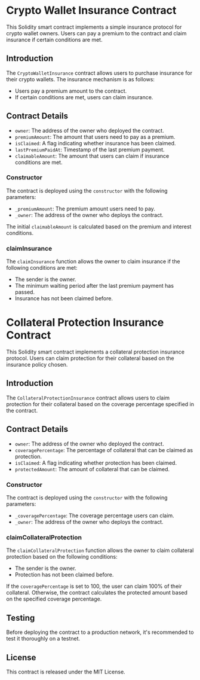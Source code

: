 # Crypto Wallet Insurance Contract

This Solidity smart contract implements a simple insurance protocol for crypto wallet owners. Users can pay a premium to the contract and claim insurance if certain conditions are met.

## Introduction

The `CryptoWalletInsurance` contract allows users to purchase insurance for their crypto wallets. The insurance mechanism is as follows:
- Users pay a premium amount to the contract.
- If certain conditions are met, users can claim insurance.

## Contract Details

- `owner`: The address of the owner who deployed the contract.
- `premiumAmount`: The amount that users need to pay as a premium.
- `isClaimed`: A flag indicating whether insurance has been claimed.
- `lastPremiumPaidAt`: Timestamp of the last premium payment.
- `claimableAmount`: The amount that users can claim if insurance conditions are met.


### Constructor

The contract is deployed using the `constructor` with the following parameters:
- `_premiumAmount`: The premium amount users need to pay.
- `_owner`: The address of the owner who deploys the contract.

The initial `claimableAmount` is calculated based on the premium and interest conditions.

### claimInsurance

The `claimInsurance` function allows the owner to claim insurance if the following conditions are met:
- The sender is the owner.
- The minimum waiting period after the last premium payment has passed.
- Insurance has not been claimed before.

# Collateral Protection Insurance Contract

This Solidity smart contract implements a collateral protection insurance protocol. Users can claim protection for their collateral based on the insurance policy chosen.

## Introduction

The `CollateralProtectionInsurance` contract allows users to claim protection for their collateral based on the coverage percentage specified in the contract.

## Contract Details

- `owner`: The address of the owner who deployed the contract.
- `coveragePercentage`: The percentage of collateral that can be claimed as protection.
- `isClaimed`: A flag indicating whether protection has been claimed.
- `protectedAmount`: The amount of collateral that can be claimed.

### Constructor

The contract is deployed using the `constructor` with the following parameters:
- `_coveragePercentage`: The coverage percentage users can claim.
- `_owner`: The address of the owner who deploys the contract.

### claimCollateralProtection

The `claimCollateralProtection` function allows the owner to claim collateral protection based on the following conditions:
- The sender is the owner.
- Protection has not been claimed before.

If the `coveragePercentage` is set to 100, the user can claim 100% of their collateral. Otherwise, the contract calculates the protected amount based on the specified coverage percentage.

## Testing

Before deploying the contract to a production network, it's recommended to test it thoroughly on a testnet.

## License

This contract is released under the MIT License.

